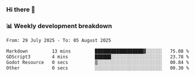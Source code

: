 ### Hi there 👋

### 📊 Weekly development breakdown
<!--START_SECTION:waka-->

```txt
From: 29 July 2025 - To: 05 August 2025

Markdown         13 mins         ██████████████████▓░░░░░░   75.08 %
GDScript3        4 mins          ██████░░░░░░░░░░░░░░░░░░░   23.78 %
Godot Resource   0 secs          ▒░░░░░░░░░░░░░░░░░░░░░░░░   00.84 %
Other            0 secs          ░░░░░░░░░░░░░░░░░░░░░░░░░   00.30 %
```

<!--END_SECTION:waka-->
